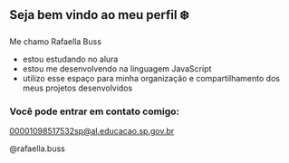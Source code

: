 ## Seja bem vindo ao meu perfil ❄️

Me chamo Rafaella Buss

- estou estudando no alura
- estou me desenvolvendo na linguagem JavaScript
- utilizo esse espaço para minha organização e compartilhamento dos meus projetos desenvolvidos

### Você pode entrar em contato comigo:

00001098517532sp@al.educacao.sp.gov.br

@rafaella.buss

